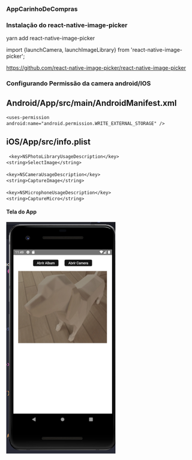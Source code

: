 ###  AppCarinhoDeCompras

### Instalação do react-native-image-picker

yarn add react-native-image-picker

import {launchCamera, launchImageLibrary} from 'react-native-image-picker';

https://github.com/react-native-image-picker/react-native-image-picker


### Configurando Permissão da camera android/IOS

## Android/App/src/main/AndroidManifest.xml

    <uses-permission android:name="android.permission.WRITE_EXTERNAL_STORAGE" />

   ## iOS/App/src/info.plist

     <key>NSPhotoLibraryUsageDescription</key>
	<string>SelectImage</string>

	<key>NSCameraUsageDescription</key>
	<string>CaptureImage</string>

	<key>NSMicrophoneUsageDescription</key>
	<string>CaptureMicro</string>



#### Tela do App

![alt text](image.png)